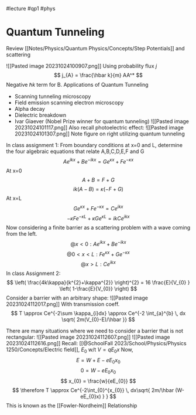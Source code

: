 #lecture #qp1 #phys 
# Quantum Tunneling 

Review [[Notes/Physics/Quantum Physics/Concepts/Step Potentials]] and scattering

![[Pasted image 20231024100907.png]]
Using probability flux $j$
$$
 j_{A} = \frac{\hbar k}{m} AA^*
$$
Negative $\hbar k$ term for B. 
Applications of Quantum Tunneling
- Scanning tunneling microscopy
- Field emission scanning electron microscopy
- Alpha decay
- Dielectric breakdown
- Ivar Giaever (Nobel Prize winner for quantum tunneling)
![[Pasted image 20231024101117.png]]
Also recall photoelectric effect: 
![[Pasted image 20231024101307.png]]
Note figure on right utilizing quantum tunneling

In class assignment 1: 
From boundary conditions at x=0 and L, determine the four algebraic equations that relate A,B,C,D,E,F and G
$$
Ae^{ikx} + Be^{-ikx} =Ge^{\kappa x} +  Fe^{-\kappa x}
$$
At x=0
$$
A+B = F+G
$$
$$
ik(A-B) = \kappa(-F+G)
$$
At x=L
$$
  Ge^{\kappa x} + Fe^{-\kappa x} = Ce^{ikx}
$$
$$
-\kappa Fe^{-\kappa L} + \kappa Ge^{\kappa L} = ikCe^{ikx}
$$
Now considering a finite barrier as a scattering problem with a wave coming from the left.
$$
@x<0: Ae^{ikx} + Be^{-ikx}
$$
$$
@0<x<L: Fe^{\kappa x} + Ge^{-\kappa x}
$$
$$
@ x>L: Ce^{ikx}
$$
In class Assignment 2:
$$
\left( \frac{4k\kappa}{k^{2}+\kappa^{2}} \right)^{2} = 16 \frac{E}{V_{0} } \left( 1-\frac{E}{V_{0}} \right)
$$
Consider a barrier with an arbitrary shape: 
![[Pasted image 20231024112017.png]]
With transmission coeff. 
$$
 T \approx Ce^{-2\sum \kappa_{i}dx} \approx Ce^{-2
\int_{a}^{b} \, dx \sqrt{ 2m(V_{0}-E)/\hbar }}
$$

There are many situations where we need to consider a barrier that is not rectangular:
![[Pasted image 20231024112607.png]]
![[Pasted image 20231024112616.png]]
Recall: [[@SchoolFall 2023/School/Physics/Physics 1250/Concepts/Electric field]], $E_{0}$ w/t $V = qE_{0}x$ 
Now, 
$$
E = W + E -eE_{0}x_{0}
$$
$$
0 = W - eE_{0}x_{0}
$$
$$
x_{0} = \frac{w}{eE_{0}}
$$
$$
\therefore T \approx Ce^{-2\int_{0}^{x_{0}} \, dx\sqrt{ 2m/\hbar (W-eE_{0}x) } }
$$
This is known as the [[Fowler-Nordheim]] Relationship
